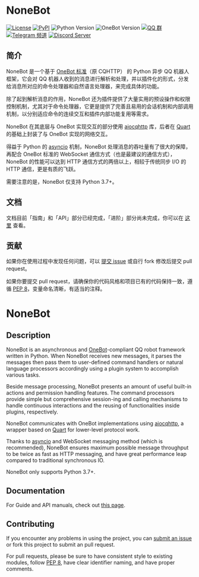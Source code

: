 # NoneBot

[![License](https://img.shields.io/github/license/nonebot/nonebot.svg)](LICENSE)
[![PyPI](https://img.shields.io/pypi/v/nonebot.svg)](https://pypi.python.org/pypi/nonebot)
![Python Version](https://img.shields.io/badge/python-3.7+-blue.svg)
![OneBot Version](https://img.shields.io/badge/OneBot-v10,v11-black.svg)
[![QQ 群](https://img.shields.io/badge/qq%E7%BE%A4-768887710-orange.svg)](https://jq.qq.com/?_wv=1027&k=5OFifDh)
[![Telegram 频道](https://img.shields.io/badge/telegram-botuniverse-blue.svg)](https://t.me/botuniverse)
[![Discord Server](https://discordapp.com/api/guilds/847819937858584596/widget.png?style=shield)](https://discord.gg/VKtE6Gdc4h)

## 简介

NoneBot 是一个基于 [OneBot 标准](https://github.com/howmanybots/onebot)（原 CQHTTP） 的 Python 异步 QQ 机器人框架，它会对 QQ 机器人收到的消息进行解析和处理，并以插件化的形式，分发给消息所对应的命令处理器和自然语言处理器，来完成具体的功能。

除了起到解析消息的作用，NoneBot 还为插件提供了大量实用的预设操作和权限控制机制，尤其对于命令处理器，它更是提供了完善且易用的会话机制和内部调用机制，以分别适应命令的连续交互和插件内部功能复用等需求。

NoneBot 在其底层与 OneBot 实现交互的部分使用 [aiocqhttp](https://github.com/nonebot/aiocqhttp) 库，后者在 [Quart](https://pgjones.gitlab.io/quart/) 的基础上封装了与 OneBot 实现的网络交互。

得益于 Python 的 [asyncio](https://docs.python.org/3/library/asyncio.html) 机制，NoneBot 处理消息的吞吐量有了很大的保障，再配合 OneBot 标准的 WebSocket 通信方式（也是最建议的通信方式），NoneBot 的性能可以达到 HTTP 通信方式的两倍以上，相较于传统同步 I/O 的 HTTP 通信，更是有质的飞跃。

需要注意的是，NoneBot 仅支持 Python 3.7+。

## 文档

文档目前「指南」和「API」部分已经完成，「进阶」部分尚未完成，你可以在 [这里](https://docs.nonebot.dev/) 查看。

## 贡献

如果你在使用过程中发现任何问题，可以 [提交 issue](https://github.com/nonebot/nonebot/issues/new) 或自行 fork 修改后提交 pull request。

如果你要提交 pull request，请确保你的代码风格和项目已有的代码保持一致，遵循 [PEP 8](https://www.python.org/dev/peps/pep-0008/)，变量命名清晰，有适当的注释。

# NoneBot

## Description

NoneBot is an asynchronous and [OneBot]((https://github.com/howmanybots/onebot))-compliant QQ robot framework written in Python. When NoneBot receives new messages, it parses the messages then pass them to user-defined command handlers or natural language processors accordingly using a plugin system to accomplish various tasks.

Beside message processing, NoneBot presents an amount of useful built-in actions and permission handling features. The command processors provide simple but comprehensive session-ing and calling mechanisms to handle continuous interactions and the reusing of functionalities inside plugins, respectively.

NoneBot communicates with OneBot implementations using [aiocqhttp](https://github.com/nonebot/aiocqhttp), a wrapper based on [Quart](https://pgjones.gitlab.io/quart/) for lower-level protocol work.

Thanks to [asyncio](https://docs.python.org/3/library/asyncio.html) and WebSocket messaging method (which is recommended), NoneBot ensures maximum possible message throughput to be twice as fast as HTTP messaging, and have great performance leap compared to traditional synchronous IO.

NoneBot only supports Python 3.7+.

## Documentation

For Guide and API manuals, check out [this page](https://docs.nonebot.dev/).

## Contributing

If you encounter any problems in using the project, you can [submit an issue](https://github.com/nonebot/nonebot/issues/new) or fork this project to submit an pull request.

For pull requests, please be sure to have consistent style to existing modules, follow [PEP 8](https://www.python.org/dev/peps/pep-0008/), have clear identifier naming, and have proper comments.
